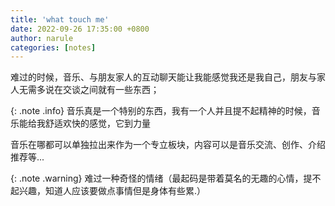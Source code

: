 ```yaml
---
title: 'what touch me'
date: 2022-09-26 17:35:00 +0800
author: narule
categories: [notes]
---
```


难过的时候，音乐、与朋友家人的互动聊天能让我能感觉我还是我自己，朋友与家人无需多说在交谈之间就有一些东西；

{: .note .info}
音乐真是一个特别的东西，我有一个人并且提不起精神的时候，音乐能给我舒适欢快的感觉，它到力量

音乐在哪都可以单独拉出来作为一个专立板块，内容可以是音乐交流、创作、介绍推荐等...

{: .note .warning}
难过一种奇怪的情绪（最起码是带着莫名的无趣的心情，提不起兴趣，知道人应该要做点事情但是身体有些累.）
